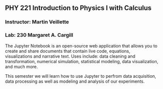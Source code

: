 ## PHY 221 Introduction to Physics I with Calculus

### Instructor: Martin Veillette
### Lab: 230 Margaret A. Cargill

The Jupyter Notebook is an open-source web application that allows you to create and share documents that contain live code, equations, visualizations and narrative text. Uses include: data cleaning and transformation, numerical simulation, statistical modeling, data visualization, and much more.

This semester we will learn how to use Jupyter to perfrom data acquisition, data processing as well as modeling and analysis of our experiments.  